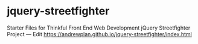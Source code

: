 # jquery-streetfighter
Starter Files for Thinkful Front End Web Development jQuery Streetfighter Project — Edit
https://andrewplan.github.io/jquery-streetfighter/index.html
